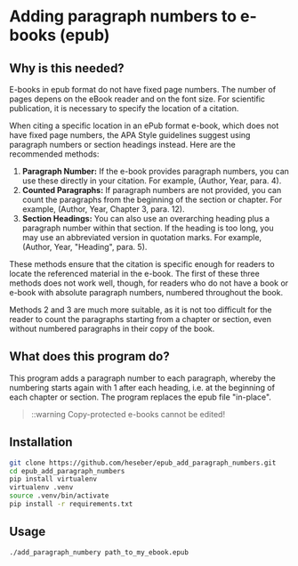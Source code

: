 # Adding paragraph numbers to e-books (epub)

## Why is this needed?

E-books in epub format do not have fixed page numbers. The number of pages depens on the eBook reader and on the font size. For scientific publication, it is necessary to specify the location of a citation.

When citing a specific location in an ePub format e-book, which does not have fixed page numbers, the APA Style guidelines suggest using paragraph numbers or section headings instead. Here are the recommended methods:

1. **Paragraph Number:** If the e-book provides paragraph numbers, you can use these directly in your citation. For example, (Author, Year, para. 4).
2. **Counted Paragraphs:** If paragraph numbers are not provided, you can count the paragraphs from the beginning of the section or chapter. For example, (Author, Year, Chapter 3, para. 12).
3. **Section Headings:** You can also use an overarching heading plus a paragraph number within that section. If the heading is too long, you may use an abbreviated version in quotation marks. For example, (Author, Year, "Heading", para. 5).

These methods ensure that the citation is specific enough for readers to locate the referenced material in the e-book. The first of these three methods does not work well, though, for readers who do not have a book or e-book with absolute paragraph numbers, numbered throughout the book.

Methods 2 and 3 are much more suitable, as it is not too difficult for the reader to count the paragraphs starting from a chapter or section, even without numbered paragraphs in their copy of the book.

## What does this program do?

This program adds a paragraph number to each paragraph, whereby the numbering starts again with 1 after each heading, i.e. at the beginning of each chapter or section. The program replaces the epub file "in-place".

> ::warning Copy-protected e-books cannot be edited!

## Installation

```sh
git clone https://github.com/heseber/epub_add_paragraph_numbers.git
cd epub_add_paragraph_numbers
pip install virtualenv
virtualenv .venv
source .venv/bin/activate
pip install -r requirements.txt
```

## Usage

```sh
./add_paragraph_numbery path_to_my_ebook.epub
```